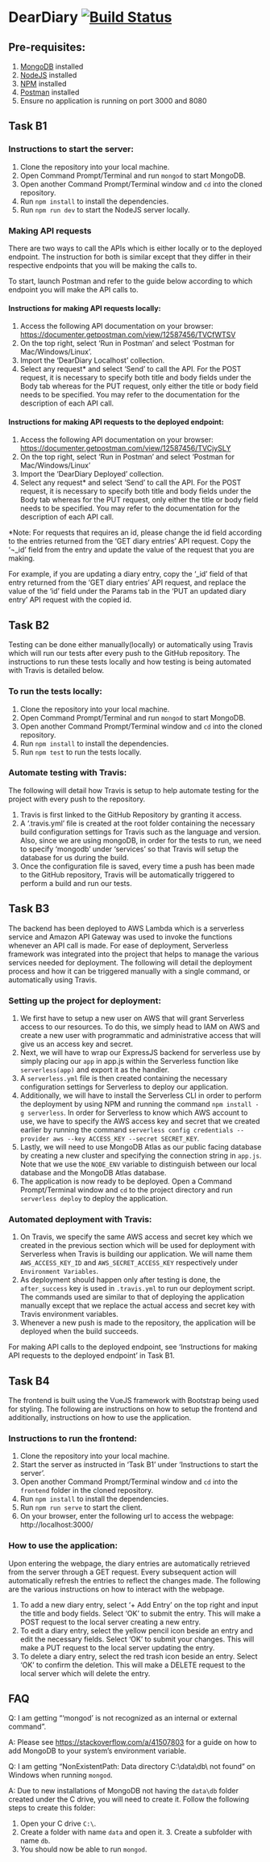 # DearDiary [![Build Status](https://travis-ci.org/Russell-Loh-NUS/deardiary.svg?branch=master)](https://travis-ci.org/Russell-Loh-NUS/deardiary)

## Pre-requisites:
1.	[MongoDB](https://docs.mongodb.com/manual/installation/) installed
2.	[NodeJS](https://nodejs.org/en/download/) installed
3.	[NPM](https://www.npmjs.com/get-npm) installed
4.	[Postman](https://www.postman.com/downloads/) installed
5.	Ensure no application is running on port 3000 and 8080

## Task B1

### Instructions to start the server:
1.	Clone the repository into your local machine.
2.	Open Command Prompt/Terminal and run `mongod` to start MongoDB.
3.	Open another Command Prompt/Terminal window and `cd` into the cloned repository.
4.	Run `npm install` to install the dependencies.
5.	Run `npm run dev` to start the NodeJS server locally.

### Making API requests
There are two ways to call the APIs which is either locally or to the deployed endpoint. The instruction for both is similar except that they differ in their respective endpoints that you will be making the calls to.

To start, launch Postman and refer to the guide below according to which endpoint you will make the API calls to.

#### Instructions for making API requests locally:
1.	Access the following API documentation on your browser:
https://documenter.getpostman.com/view/12587456/TVCfWTSV
2.	On the top right, select ‘Run in Postman’ and select ‘Postman for Mac/Windows/Linux’.
3.	Import the ‘DearDiary Localhost’ collection.
4.	Select any request* and select ‘Send’ to call the API. For the POST request, it is necessary to specify both title and body fields under the Body tab whereas for the PUT request, only either the title or body field needs to be specified. You may refer to the documentation for the description of each API call.

#### Instructions for making API requests to the deployed endpoint:
1.	Access the following API documentation on your browser: https://documenter.getpostman.com/view/12587456/TVCjySLY
2.	On the top right, select ‘Run in Postman’ and select ‘Postman for Mac/Windows/Linux’ 
3.	Import the ‘DearDiary Deployed’ collection.
4.	Select any request* and select ‘Send’ to call the API. For the POST request, it is necessary to specify both title and body fields under the Body tab whereas for the PUT request, only either the title or body field needs to be specified. You may refer to the documentation for the description of each API call.

*Note: 
For requests that requires an id, please change the id field according to the entries returned from the ‘GET diary entries’ API request. Copy the ‘¬_id’ field from the entry and update the value of the request that you are making.

For example, if you are updating a diary entry, copy the ‘_id’ field of that entry returned from the ‘GET diary entries’ API request, and replace the value of the ‘id’ field under the Params tab in the ‘PUT an updated diary entry’ API request with the copied id.

## Task B2
Testing can be done either manually(locally) or automatically using Travis which will run our tests after every push to the GitHub repository. The instructions to run these tests locally and how testing is being automated with Travis is detailed below.

### To run the tests locally:
1.	Clone the repository into your local machine.
2.	Open Command Prompt/Terminal and run `mongod` to start MongoDB.
3.	Open another Command Prompt/Terminal window and `cd` into the cloned repository.
4.	Run `npm install` to install the dependencies.
5.	Run `npm test` to run the tests locally.

### Automate testing with Travis:
The following will detail how Travis is setup to help automate testing for the project with every push to the repository.

1.	Travis is first linked to the GitHub Repository by granting it access.
2.	A ‘.travis.yml’ file is created at the root folder containing the necessary build configuration settings for Travis such as the language and version. Also, since we are using mongoDB, in order for the tests to run, we need to specify ‘mongodb’ under ‘services’ so that Travis will setup the database for us during the build.
3.	Once the configuration file is saved, every time a push has been made to the GitHub repository, Travis will be automatically triggered to perform a build and run our tests.

## Task B3
The backend has been deployed to AWS Lambda which is a serverless service and Amazon API Gateway was used to invoke the functions whenever an API call is made. For ease of deployment, Serverless framework was integrated into the project that helps to manage the various services needed for deployment. The following will detail the deployment process and how it can be triggered manually with a single command, or automatically using Travis.

### Setting up the project for deployment:
1.	We first have to setup a new user on AWS that will grant Serverless access to our resources. To do this, we simply head to IAM on AWS and create a new user with programmatic and administrative access that will give us an access key and secret.
2.	Next, we will have to wrap our ExpressJS backend for serverless use by simply placing our `app` in app.js within the Serverless function like `serverless(app)` and export it as the handler.
3.	A `serverless.yml` file is then created containing the necessary configuration settings for Serverless to deploy our application.
4.	Additionally, we will have to install the Serverless CLI in order to perform the deployment by using NPM and running the command `npm install -g serverless`. In order for Serverless to know which AWS account to use, we have to specify the AWS access key and secret that we created earlier by running the command `serverless config credentials --provider aws --key ACCESS_KEY --secret SECRET_KEY`.
5.	Lastly, we will need to use MongoDB Atlas as our public facing database by creating a new cluster and specifying the connection string in `app.js`. Note that we use the `NODE_ENV` variable to distinguish between our local database and the MongoDB Atlas database.
6.	The application is now ready to be deployed. Open a Command Prompt/Terminal window and `cd` to the project directory and run `serverless deploy` to deploy the application.

### Automated deployment with Travis:
1.	On Travis, we specify the same AWS access and secret key which we created in the previous section which will be used for deployment with Serverless when Travis is building our application. We will name them `AWS_ACCESS_KEY_ID` and `AWS_SECRET_ACCESS_KEY` respectively under `Environment Variables`.
2.	As deployment should happen only after testing is done, the `after_success` key is used in `.travis.yml` to run our deployment script. The commands used are similar to that of deploying the application manually except that we replace the actual access and secret key with Travis environment variables.
3.	Whenever a new push is made to the repository, the application will be deployed when the build succeeds.

For making API calls to the deployed endpoint, see ‘Instructions for making API requests to the deployed endpoint’ in Task B1.
 
## Task B4
The frontend is built using the VueJS framework with Bootstrap being used for styling. The following are instructions on how to setup the frontend and additionally, instructions on how to use the application.

### Instructions to run the frontend:
1.	Clone the repository into your local machine.
2.	Start the server as instructed in ‘Task B1’ under ‘Instructions to start the server’.
3.	Open another Command Prompt/Terminal window and `cd` into the `frontend` folder in the cloned repository.
4.	Run `npm install` to install the dependencies.
5.	Run `npm run serve` to start the client.
6.	On your browser, enter the following url to access the webpage:
http://localhost:3000/

### How to use the application:
Upon entering the webpage, the diary entries are automatically retrieved from the server through a GET request. Every subsequent action will automatically refresh the entries to reflect the changes made. The following are the various instructions on how to interact with the webpage.

1.	To add a new diary entry, select ‘+ Add Entry’ on the top right and input the title and body fields. Select ‘OK’ to submit the entry. This will make a POST request to the local server creating a new entry.
2.	To edit a diary entry, select the yellow pencil icon beside an entry and edit the necessary fields. Select ‘OK’ to submit your changes. This will make a PUT request to the local server updating the entry.
3.	To delete a diary entry, select the red trash icon beside an entry. Select ‘OK’ to confirm the deletion. This will make a DELETE request to the local server which will delete the entry.

## FAQ
Q: I am getting “‘mongod’ is not recognized as an internal or external command”.

A: Please see https://stackoverflow.com/a/41507803 for a guide on how to add MongoDB to your system’s environment variable.

Q: I am getting “NonExistentPath: Data directory C:\\data\\db\\ not found” on Windows when running `mongod`.

A: Due to new installations of MongoDB not having the `data\db` folder created under the C drive, you will need to create it. Follow the following steps to create this folder:
1. Open your C drive `C:\`.
2. Create a folder with name `data` and open it. 3. Create a subfolder with name `db`.
4. You should now be able to run `mongod`.
